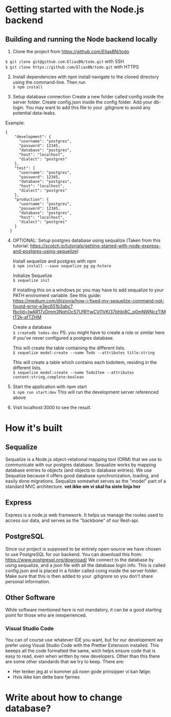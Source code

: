 # Getting started with the Node.js backend

## Building and running the Node backend locally

1. Clone the project from https://github.com/EliasBN/todo

`$ git clone git@github.com:EliasBN/todo.git` with SSH  
`$ git clone https://github.com/EliasBN/todo.git` with HTTPS

2. Install dependencies with npm install
   navigate to the cloned directory using the command-line. Then run  
   `$ npm install`

3. Setup database connection
   Create a new folder called config inside the server folder. Create config.json inside the config folder. Add your db-login. You may want to add this file to your .gitignore to avoid any potential data-leaks.

Example:

```
{
    "development": {
      "username": "postgres",
      "password": 12345,
      "database": "postgres",
      "host": "localhost",
      "dialect": "postgres"
    },
    "test": {
      "username": "postgres",
      "password": 12345,
      "database": "postgres",
      "host": "localhost",
      "dialect": "postgres"
    },
    "production": {
      "username": "postgres",
      "password": 12345,
      "database": "postgres",
      "host": "localhost",
      "dialect": "postgres"
    }
  }
```

4. OPTIONAL: Setup postgres database using sequalize (Taken from this tutorial: https://scotch.io/tutorials/getting-started-with-node-express-and-postgres-using-sequelize)

    Install sequelize and postgres with npm  
      `$ npm install --save sequelize pg pg-hstore`


    Initialize Sequelize  
      `$ sequelize init`

      If installing this on a windows pc you may have to add sequalize to your PATH enviroment variable. See this guide: https://medium.com/@jzioria/how-i-fixed-my-sequelize-command-not-found-error-e3ec651b3abc?fbclid=IwAR17vDmm3NqhOc57UfRYwCVI1VKI37bhbi8C_q0mNWNczTIMtT2k-afTZHM  


    Create a database  
      `$ createdb todos-dev` 
      PS: you might have to create a role or similar here if you've never configured a postgres database.  


    This will create the table containing the different lists.  
      `$ sequelize model:create --name Todo --attributes title:string`


    This will create a table which contains each todoitem, residing in the different lists.  
      `$ sequelize model:create --name TodoItem --attributes content:string,complete:boolean`

  

5. Start the application with npm start  
   `$ npm run start:dev` This will run the development server referenced above

6. Visit localhost:3000 to see the result.


# How it's built

## Sequalize

Sequalize is a Node.js object-relational mapping tool (ORM) that we use to communicate with our postgres database. Sequalize works by mapping database entries to objects (and objects to database entries). We use Sequalize because it offers good database synchronization, loading, and easily done migrations. Sequalize somewhat serves as the "model" part of a standard MVC architecture. <b>vet ikke om vi skal ha siste linja her </b>

## Express

Express is a node.js web framework. It helps us manage the routes used to access our data, and serves as the "backbone" of our Rest-api.

## PostgreSQL

Since our project is supposed to be entirely open-source we have chosen to use PostgreSQL for our backend. You can download this from: https://www.postgresql.org/download/
We connect to the database by using sequalize, and a json file with all the database login info. This is called config.json and is placed in a folder called conig inside the server folder. Make sure that this is then added to your .gitignore so you don't share personal information.

## Other Software

While software mentioned here is not mandatory, it can be a good starting point for those who are inexperienced. 

### Visual Studio Code

You can of course use whatever IDE you want, but for our development we prefer using Visual Studio Code with the Prettier Extension installed. This keeeps all the code formatted the same, wich helps ensure code that is easy to read, even when written by new developers. Other than this there are some other standards that we try to keep. There are:

- Her tenker jeg at vi kommer på noen gode prinsipper vi kan følge.
- Hvis ikke kan dette bare fjernes

# Write about how to change database?
